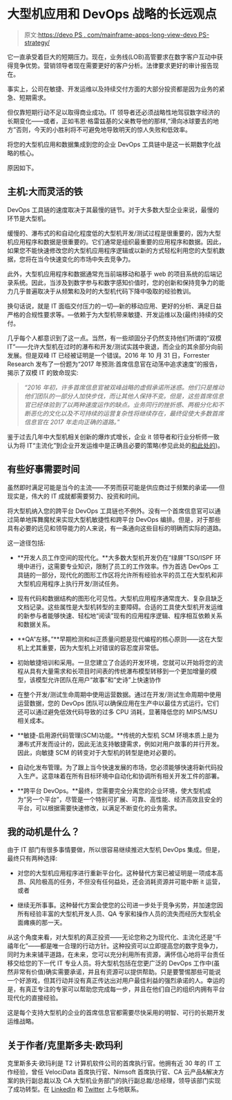 # 大型机应用和 DevOps 战略的长远观点

> 原文:[https://devo PS . com/mainframe-apps-long-view-devo PS-strategy/](https://devops.com/mainframe-apps-long-view-devops-strategy/)

它一直承受着巨大的短期压力。现在，业务线(LOB)高管要求在数字客户互动中获得竞争优势。营销领导者现在需要更好的客户分析。法律要求更好的审计报告现在。

事实上，公司在敏捷、开发运维以及持续交付方面的大部分投资都是因为业务的紧急、短期需求。

但仅靠短期行动不足以取得商业成功。IT 领导者还必须战略性地驾驭数字经济的长期变化——或者，正如韦恩·格雷兹基的父亲教导他的那样,“滑向冰球要去的地方”否则，今天的小胜利将不可避免地导致明天的惊人失败和低效率。

将您的大型机应用和数据集成到您的企业 DevOps 工具链中是这一长期数字化战略的核心。

原因如下。

## 主机:大而灵活的铁

DevOps 工具链的速度取决于其最慢的链节。对于大多数大型企业来说，最慢的环节是大型机。

缓慢的、瀑布式的和自动化程度低的大型机开发/测试过程是很重要的，因为大型机应用程序和数据是很重要的。它们通常是组织最重要的应用程序和数据。因此，如果您不能快速修改您的大型机应用程序逻辑或以新的方式轻松利用您的大型机数据，您将在当今快速变化的市场中失去竞争力。

此外，大型机应用程序和数据通常充当前端移动和基于 web 的项目系统的后端记录系统。因此，当涉及到数字参与和数字感知价值时，您的创新和保持竞争力的能力几乎普遍取决于从频繁和及时的大型机代码下降中吸取的经验教训。

换句话说，就是 IT 面临交付压力的一切—新的移动应用、更好的分析、满足日益严格的合规性要求等。—依赖于为大型机带来敏捷、开发运维以及(最终)持续的交付。

几乎每个人都意识到了这一点。当然，有一些顽固分子仍然支持他们所谓的“双模 IT”——允许大型机在过时的瀑布和开发/测试实践中衰退，而企业的其余部分向前发展。但是双峰 lT 已经被证明是一个错误。2016 年 10 月 31 日，Forrester Research 发布了一份题为“2017 年预测:首席信息官在动荡中追求速度”的报告，揭示了双模 IT 的致命现实:

> *“2016 年初，许多首席信息官被双峰战略的虚假承诺所迷惑。他们只是推动他们团队的一部分人加快步伐，而让其他人保持不变。但是，这些首席信息官已经体验到了以两种速度运作的缺点。业务同行的挫折感、两极分化和不断恶化的文化以及不可持续的运营复杂性将继续存在，最终促使大多数首席信息官在 2017 年走向正确的道路。”*

鉴于过去几年中大型机相关创新的爆炸式增长，企业 it 领导者和行业分析师一致认为将 IT“主流化”到企业开发运维中是正确且必要的策略(参见此处的[和此处的](http://blogs.forrester.com/robert_stroud))。

## 有些好事需要时间

虽然即时满足可能是当今的主流——不劳而获可能是供应商过于频繁的承诺——但现实是，伟大的 IT 成就都需要努力、投资和时间。

将大型机纳入您的跨平台 DevOps 工具链也不例外。没有一个首席信息官可以通过简单地挥舞魔杖来实现大型机敏捷性和跨平台 DevOps 编排。但是，对于那些具有必要的远见和领导能力的人来说，有一条通向这些目标的明确而实际的道路。

这一途径包括:

*   **开发人员工作空间的现代化。**大多数大型机开发仍在“绿屏”TSO/ISPF 环境中进行，这需要专业知识，限制了员工的工作效率。作为首选 DevOps 工具链的一部分，现代化的图形工作区将允许所有经验水平的员工在大型机和非大型机应用程序上执行开发/测试任务。

*   现有代码和数据结构的图形化可见性。大型机应用程序通常庞大、复杂且缺乏文档记录。这些属性是大型机转型的主要障碍。合适的工具使大型机开发运维的新参与者能够快速、轻松地“阅读”现有的应用程序逻辑、程序相互依赖关系和数据关系。

*   **QA“左移。”**早期检测和纠正质量问题是现代编程的核心原则——这在大型机上尤其重要，因为大型机上对错误的容忍度非常低。

*   初始敏捷培训和采用。一旦您建立了合适的开发环境，您就可以开始将您的流程从具有大量需求和长项目时间表的传统瀑布模型转移到一个更加增量的模型，该模型允许团队在用户“故事”和“史诗”上快速协作

*   在整个开发/测试生命周期中使用运营数据。通过在开发/测试生命周期中使用运营数据，您的 DevOps 团队可以确保应用在生产中以最佳方式运行。它们还可以通过避免低效代码导致的过多 CPU 消耗，显著降低您的 MIPS/MSU 相关成本。

*   **敏捷-启用源代码管理(SCM)功能。**传统的大型机 SCM 环境本质上是为瀑布式开发而设计的，因此无法支持敏捷需求，例如对用户故事的并行开发。因此，向敏捷 SCM 的转变对于大型机的转型是绝对必要的。

*   自动化发布管理。为了跟上当今快速发展的市场，您必须能够快速将新代码投入生产。这意味着在所有目标环境中自动化和协调所有相关开发工件的部署。

*   **跨平台 DevOps。**最终，您需要完全分离您的企业环境，使大型机成为“另一个平台”，尽管是一个特别可扩展、可靠、高性能、经济高效且安全的平台，可以根据需要快速修改，以满足不断变化的业务需求。

## 我的动机是什么？

由于 IT 部门有很多事情要做，所以很容易继续推迟大型机 DevOps 集成。但是，最终只有两种选择:

*   对您的大型机应用程序进行重新平台化。这种替代方案已被证明是一项成本高昂、风险极高的任务，不但没有任何益处，还会消耗资源并可能中断 it 运营，或者

*   继续无所事事。这种替代方案会使您的公司进一步处于竞争劣势，并加速您因所有经验丰富的大型机开发人员、QA 专家和操作人员的流失而经历大型机全面瘫痪的那一天。

从这个角度来看，对大型机的真正投资——无论您称之为现代化、主流化还是“千禧年化”——都是唯一合理的行动方针。这种投资可以立即提高您的数字竞争力，同时为未来铺平道路，在未来，您可以充分利用所有资源，满怀信心地将平台责任移交给您的下一代 IT 专业人员。将大型机包括在您更广泛的 DevOps 工作中(虽然非常有价值)确实需要承诺，并且有资源可以提供帮助。只是要警惕那些可能说一个好游戏，但其行动并没有真正传达出对用户最佳利益的强烈承诺的人。幸运的是，有真正专注的专家可以帮助您完成每一步，并且在他们自己的组织内拥有平台现代化的直接经验。

这是每个支持大型机的企业的首席信息官都需要尽快采用的明智、可行的长期开发运维战略。

## 关于作者/克里斯多夫·欧玛利

克里斯多夫·欧玛利是 T2 计算机软件公司的首席执行官。他拥有近 30 年的 IT 工作经验，曾任 VelociData 首席执行官、Nimsoft 首席执行官、CA 云产品&解决方案的执行副总裁以及 CA 大型机业务部门的执行副总裁/总经理，领导该部门实现了成功转型。在 [LinkedIn](https://www.linkedin.com/in/christophertomalley) 和 [Twitter](https://www.twitter.com/chris_t_omalley) 上与他联系。